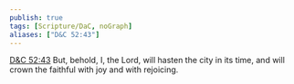 ```yaml
---
publish: true
tags: [Scripture/DaC, noGraph]
aliases: ["D&C 52:43"]
---
```

[D&C 52:43](https://churchofjesuschrist.org/study/scriptures/dc-testament/dc/52?lang=eng&id=p43#p43) But, behold, I, the Lord, will hasten the city in its time, and will crown the faithful with joy and with rejoicing.

